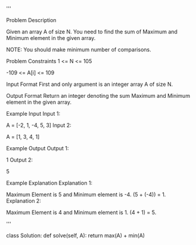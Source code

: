 '''

Problem Description

Given an array A of size N. You need to find the sum of Maximum and Minimum element in the given array.

NOTE: You should make minimum number of comparisons.



Problem Constraints
1 <= N <= 105

-109 <= A[i] <= 109



Input Format
First and only argument is an integer array A of size N.



Output Format
Return an integer denoting the sum Maximum and Minimum element in the given array.



Example Input
Input 1:

 A = [-2, 1, -4, 5, 3]
Input 2:

 A = [1, 3, 4, 1]


Example Output
Output 1:

 1
Output 2:

 5


Example Explanation
Explanation 1:

 Maximum Element is 5 and Minimum element is -4. (5 + (-4)) = 1.
Explanation 2:

 Maximum Element is 4 and Minimum element is 1. (4 + 1) = 5.

 '''


class Solution:
    def solve(self, A):
        return max(A) + min(A)
